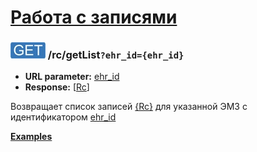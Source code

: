 [Работа с записями](../index.md)
===============================

### ![GET](../../../img/get.png) /rc/getList`?ehr_id={ehr_id}`
* **URL parameter:** [ehr_id](../../../types.md#rc)
* **Response:** [[Rc](../../../types.md#rc)]

Возвращает список записей [{Rc}](../../../types.md#rc) для указанной ЭМЗ c идентификатором [ehr_id](../../../types.md#rc)

**[Examples](examples/getList.md)**